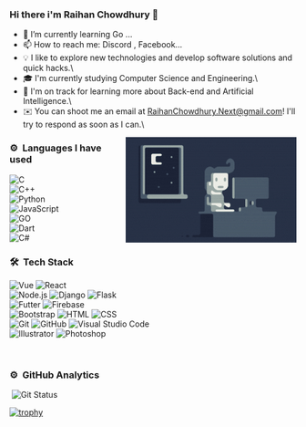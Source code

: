 ### Hi there i'm Raihan Chowdhury 👋

- 🌱 I’m currently learning Go ...
- 📫 How to reach me: Discord , Facebook...
- 💡 I like to explore new technologies and develop software solutions and quick hacks.\
- 🎓 I'm currently studying Computer Science and Engineering.\
- 🌱 I'm on track for learning more about Back-end and Artificial Intelligence.\
- ✉️ You can shoot me an email at RaihanChowdhury.Next@gmail.com! I'll try to respond as soon as I can.\

<img alt="Night Coding" src="https://raw.githubusercontent.com/AVS1508/AVS1508/master/assets/Night-Coding.gif" align="right"/>

### ⚙️ &nbsp;Languages I have used
![C](https://img.shields.io/badge/-C-05122A?style=flat&logo=C&logoColor=A8B9CC) \
![C++](https://img.shields.io/badge/-C++-05122A?style=flat&logo=C%2B%2B&logoColor=00599C) \
![Python](https://img.shields.io/badge/-Python-05122A?style=flat&logo=python) \
![JavaScript](https://img.shields.io/badge/-JavaScript-05122A?style=flat&logo=javascript) \
![GO](https://img.shields.io/badge/-Go-05122A?style=flat&logo=Go)\
![Dart](https://img.shields.io/badge/-Dart-05122A?style=flat&logo=Dart) \
![C#](https://img.shields.io/badge/-C%23-05122A?style=flat)

### 🛠 &nbsp;Tech Stack

![Vue](https://img.shields.io/badge/-vue-05122A?style=flat&logo=vue) 
![React](https://img.shields.io/badge/-React-05122A?style=flat&logo=react) \
![Node.js](https://img.shields.io/badge/-Node.js-05122A?style=flat&logo=node.js)
![Django](https://img.shields.io/badge/-Django-05122A?style=flat&logo=django&logoColor=092E20) 
![Flask](https://img.shields.io/badge/-Flask-05122A?style=flat&logo=flask) \
![Futter](https://img.shields.io/badge/-Flutter-05122A?style=flat&logo=Flutter)
![Firebase](https://img.shields.io/badge/-Firebase-05122A?style=flat&logo=Firebase)\
![Bootstrap](https://img.shields.io/badge/-Bootstrap-05122A?style=flat&logo=bootstrap&logoColor=563D7C) 
![HTML](https://img.shields.io/badge/-HTML-05122A?style=flat&logo=HTML5) 
![CSS](https://img.shields.io/badge/-CSS-05122A?style=flat&logo=CSS3&logoColor=1572B6) \
![Git](https://img.shields.io/badge/-Git-05122A?style=flat&logo=git) 
![GitHub](https://img.shields.io/badge/-GitHub-05122A?style=flat&logo=github) 
![Visual Studio Code](https://img.shields.io/badge/-Visual%20Studio%20Code-05122A?style=flat&logo=visual-studio-code&logoColor=007ACC) \
![Illustrator](https://img.shields.io/badge/-Illustrator-05122A?style=flat&logo=adobe-illustrator) 
![Photoshop](https://img.shields.io/badge/-Photoshop-05122A?style=flat&logo=adobe-photoshop)


​
### ⚙️ &nbsp;GitHub Analytics
​
![Git Status](https://github-readme-stats.vercel.app/api?username=Raihan-Chowdhury&&show_icons=true&title_color=DA70D6&icon_color=FF7F50&text_color=daf7dc&bg_color=151515)


[![trophy](https://github-profile-trophy.vercel.app/?username=raihan-chowdhury&theme=gruvbox)](https://github.com/ryo-ma/github-profile-trophy)
